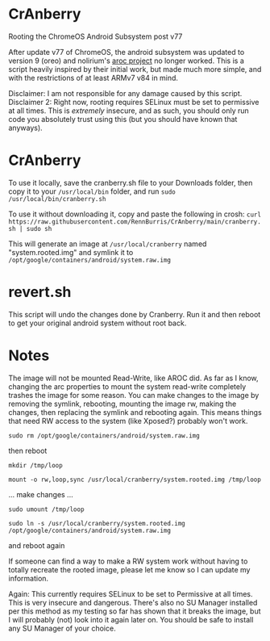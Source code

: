 # CrAnberry
Rooting the ChromeOS Android Subsystem post v77

After update v77 of ChromeOS, the android subsystem was updated to version 9 (oreo) and nolirium's [aroc project](https://github.com/nolirium/aroc) no longer worked. This is a script heavily inspired by their initial work, but made much more simple, and with the restrictions of at least ARMv7 v84 in mind.

Disclaimer: I am not responsible for any damage caused by this script.
Disclaimer 2: Right now, rooting requires SELinux must be set to permissive at all times. This is *extremely* insecure, and as such, you should only run code you absolutely trust using this (but you should have known that anyways).

# CrAnberry

To use it locally, save the cranberry.sh file to your Downloads folder, then copy it to your `/usr/local/bin` folder, and run `sudo /usr/local/bin/cranberry.sh`

To use it without downloading it, copy and paste the following in crosh: `curl https://raw.githubusercontent.com/RennBurris/CrAnberry/main/cranberry.sh | sudo sh`

This will generate an image at `/usr/local/cranberry` named "system.rooted.img" and symlink it to `/opt/google/containers/android/system.raw.img`


# revert.sh

This script will undo the changes done by Cranberry. Run it and then reboot to get your original android system without root back.

# Notes

The image will not be mounted Read-Write, like AROC did. As far as I know, changing the arc properties to mount the system read-write completely trashes the image for some reason. You can make changes to the image by removing the symlink, rebooting, mounting the image rw, making the changes, then replacing the symlink and rebooting again. This means things that need RW access to the system (like Xposed?) probably won't work.


`sudo rm /opt/google/containers/android/system.raw.img`

then reboot

`mkdir /tmp/loop`

`mount -o rw,loop,sync /usr/local/cranberry/system.rooted.img /tmp/loop`

... make changes ...

`sudo umount /tmp/loop`

`sudo ln -s /usr/local/cranberry/system.rooted.img /opt/google/containers/android/system.raw.img`

and reboot again


If someone can find a way to make a RW system work without having to totally recreate the rooted image, please let me know so I can update my information.

Again: This currently requires SELinux to be set to Permissive at all times. This is very insecure and dangerous. There's also no SU Manager installed per this method as my testing so far has shown that it breaks the image, but I will probably (not) look into it again later on. You should be safe to install any SU Manager of your choice.
